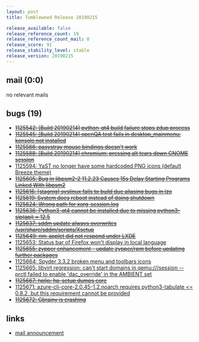 ```yaml
---
layout: post
title: Tumbleweed Release 20190215

release_available: false
release_reference_count: 19
release_reference_count_mail: 0
release_score: 91
release_stability_level: stable
release_version: 20190215
---
```


## mail (0:0)

no relevant mails

## bugs (19)

<!--more-->

- ~~[1125542: \[Build 20190214\] python-qt4 build failure stops zdup process](https://bugzilla.opensuse.org/show_bug.cgi?id=1125542)~~
- ~~[1125545: \[Build 20190214\] openQA test fails in desktop_mainmenu: konsole not installed](https://bugzilla.opensuse.org/show_bug.cgi?id=1125545)~~
- ~~[1125586: pasystray mouse bindings doesn't work](https://bugzilla.opensuse.org/show_bug.cgi?id=1125586)~~
- ~~[1125588: \[Build 20190214\] chromium: pressing alt tears down GNOME session](https://bugzilla.opensuse.org/show_bug.cgi?id=1125588)~~
- [1125594: YaST no longer have some hardcoded PNG icons (default Breeze theme)](https://bugzilla.opensuse.org/show_bug.cgi?id=1125594)
- ~~[1125605: Bug in libpsm2-2 11.2.23 Causes 15s Delay Starting Programs Linked With libpsm2](https://bugzilla.opensuse.org/show_bug.cgi?id=1125605)~~
- ~~[1125616: \[stagnig\] syslinux fails to build due aliasing bugs in lzo](https://bugzilla.opensuse.org/show_bug.cgi?id=1125616)~~
- ~~[1125619: System does reboot instead of doing shutdown](https://bugzilla.opensuse.org/show_bug.cgi?id=1125619)~~
- ~~[1125624: Wrong path for xorg-session.log](https://bugzilla.opensuse.org/show_bug.cgi?id=1125624)~~
- ~~[1125636: Python3-qt4 cannot be installed due to missing python3-sip(api) = 12.5](https://bugzilla.opensuse.org/show_bug.cgi?id=1125636)~~
- ~~[1125637: sddm update always overwrites /usr/share/sddm/scripts/Xsetup](https://bugzilla.opensuse.org/show_bug.cgi?id=1125637)~~
- ~~[1125649: nm-applet did not respond under LXDE](https://bugzilla.opensuse.org/show_bug.cgi?id=1125649)~~
- [1125653: Status bar of Firefox won't display in local language](https://bugzilla.opensuse.org/show_bug.cgi?id=1125653)
- ~~[1125655: zypper enhancement - update zypper/rpm before updating further packages](https://bugzilla.opensuse.org/show_bug.cgi?id=1125655)~~
- [1125664: Spyder 3.3.2 broken  menu and toolbars icons](https://bugzilla.opensuse.org/show_bug.cgi?id=1125664)
- [1125665: libvirt regression: can't start domains in qemu:///session -- prctl failed to enable 'dac_override' in the AMBIENT set](https://bugzilla.opensuse.org/show_bug.cgi?id=1125665)
- ~~[1125667: hplip: hp-setup dumps core](https://bugzilla.opensuse.org/show_bug.cgi?id=1125667)~~
- [1125671: azure-cli-core-2.0.45-1.2.noarch requires python3-tabulate <= 0.8.2, but this requirement cannot be provided](https://bugzilla.opensuse.org/show_bug.cgi?id=1125671)
- ~~[1125672: Gbrainy is crashing](https://bugzilla.opensuse.org/show_bug.cgi?id=1125672)~~



## links

- [mail announcement](https://lists.opensuse.org/opensuse-factory/2019-02/msg00465.html)
